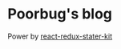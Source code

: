 # Poorbug's blog
Power by [react-redux-stater-kit](https://github.com/davezuko/react-redux-starter-kit)

